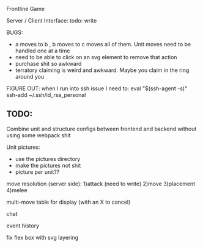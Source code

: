 Frontline Game

Server / Client Interface:
todo: write

BUGS:
- a moves to b , b moves to c moves all of them. Unit moves need to be handled one at a time
- need to be able to click on an svg element to remove that action
- purchase shit so awkward
- terratory claiming is weird and awkward. Maybe you claim in the ring around you

FIGURE OUT:
when I run into ssh issue I need to:
eval "$(ssh-agent -s)"
ssh-add ~/.ssh/id_rsa_personal

TODO:
--
Combine unit and structure configs between frontend and backend without using some webpack shit

Unit pictures:
  - use the pictures directory
  - make the pictures not shit
  - picture per unit??

move resolution (server side):
	1)attack (need to write)
	2)move
	3)placement
	4)melee

multi-move
	table for display (with an X to cancel)


chat

event history

fix flex box with svg layering
